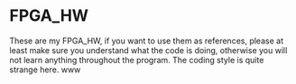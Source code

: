 # FPGA_HW
These are my FPGA_HW, if you want to use them as references, please at least make sure you understand what the code is doing, otherwise you will not learn anything throughout the program. The coding style is quite strange here. www